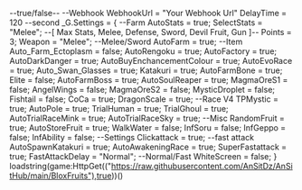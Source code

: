 --true/false--
--Webhook
WebhookUrl = "Your Webhook Url"
DelayTime = 120 --second
_G.Settings = {
--Farm
AutoStats = true;
SelectStats = "Melee"; --[ Max Stats, Melee, Defense, Sword, Devil Fruit, Gun ]--
Points = 3;
Weapon = "Melee"; --Melee/Sword
AutoFarm = true;
--Item
Auto_Farm_Ectoplasm = false;
AutoRengoku = true;
AutoFactory = true;
AutoDarkDanger = true;
AutoBuyEnchancementColour = true;
AutoEvoRace = true;
Auto_Swan_Glasses = true;
Katakuri = true;
AutoFarmBone = true;
Elite = false;
AutoFarmBoss = true;
AutoSoulReaper = true;
MagmaOreS1 = false;
AngelWings = false;
MagmaOreS2 = false;
MysticDroplet = false;
Fishtail = false;
CoCa = true;
DragonScale = true;
--Race V4
TPMystic = true;
AutoPole = true;
TrialHuman = true;
TrialGhoul = true;
AutoTrialRaceMink = true;
AutoTrialRaceSky = true;
--Misc
RandomFruit = true;
AutoStoreFruit = true;
WalkWater = false;
InfSoru = false;
InfGeppo = false;
InfAbility = false;
--Settings
Clickattack = true; --fast attack
AutoSpawnKatakuri = true;
AutoAwakeningRace = true;
SuperFastattack = true;
FastAttackDelay = "Normal"; --Normal/Fast
WhiteScreen = false;
}
loadstring(game:HttpGet(("https://raw.githubusercontent.com/AnSitDz/AnSitHub/main/BloxFruits"),true))()
